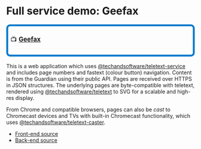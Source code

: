 # Full service demo: Geefax

<div style="background: var(--vp-custom-block-tip-bg); border: 5px solid #007acc; padding: 0.4em; font-size: 1.2em; margin: 1em 0; border-radius: 10px;">

📺 **[Geefax](https://geefax.robdev.org.uk/)**
</div>

This is a web application which uses [@techandsoftware/teletext-service](https://www.npmjs.com/package/@techandsoftware/teletext-service) and includes page numbers and fastext (colour button) navigation. Content is from the Guardian using their public API. Pages are received over HTTPS in JSON structures. The underlying pages are byte-compatible with teletext, rendered using [@techandsoftware/teletext](/teletext-features) to SVG for a scalable and high-res display.

From Chrome and compatible browsers, pages can also be _cast_ to Chromecast devices and TVs with built-in Chromecast functionality, which uses [@techandsoftware/teletext-caster](https://www.npmjs.com/package/@techandsoftware/teletext-caster).

* [Front-end source](https://bitbucket.org/rahardy/geefaxfrontend/src/main/)
* [Back-end source](https://bitbucket.org/rahardy/geefax/src/master/)
